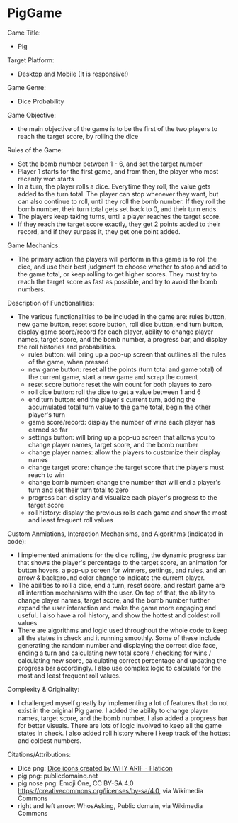 # PigGame

Game Title:
- Pig

Target Platform:
- Desktop and Mobile (It is responsive!)

Game Genre: 
- Dice Probability

Game Objective: 
- the main objective of the game is to be the first of the two players to reach the target score, by rolling the dice

Rules of the Game: 
- Set the bomb number between 1 - 6, and set the target number
- Player 1 starts for the first game, and from then, the player who most recently won starts
- In a turn, the player rolls a dice. Everytime they roll, the value gets added to the turn total. The player can stop whenever they want, but can also continue to roll, until they roll the bomb number. If they roll the bomb number, their turn total gets set back to 0, and their turn ends. 
- The players keep taking turns, until a player reaches the target score. 
- If they reach the target score exactly, they get 2 points added to their record, and if they surpass it, they get one point added. 

Game Mechanics: 
- The primary action the players will perform in this game is to roll the dice, and use their best judgment to choose whether to stop and add to the game total, or keep rolling to get higher scores. They must try to reach the target score as fast as possible, and try to avoid the bomb numbers. 

Description of Functionalities: 
- The various functionalities to be included in the game are: rules button, new game button, reset score button, roll dice button, end turn button, display game score/record for each player, ability to change player names, target score, and the bomb number, a progress bar, and display the roll histories and probabilities.
    - rules button: will bring up a pop-up screen that outlines all the rules of the game, when pressed
    - new game button: reset all the points (turn total and game total) of the current game, start a new game and scrap the current
    - reset score button: reset the win count for both players to zero
    - roll dice button: roll the dice to get a value between 1 and 6
    - end turn button: end the player's current turn, adding the accumulated total turn value to the game total, begin the other player's turn
    - game score/record: display the number of wins each player has earned so far
    - settings button: will bring up a pop-up screen that allows you to change player names, target score, and the bomb number
    - change player names: allow the players to customize their display names
    - change target score: change the target score that the players must reach to win
    - change bomb number: change the number that will end a player's turn and set their turn total to zero
    - progress bar: display and visualize each player's progress to the target score
    - roll history: display the previous rolls each game and show the most and least frequent roll values

Custom Anmiations, Interaction Mechanisms, and Algorithms (indicated in code):
- I implemented animations for the dice rolling, the dynamic progress bar that shows the player's percentage to the target score, an animation for button hovers, a pop-up screen for winners, settings, and rules, and an arrow & background color change to indicate the current player.
- The abilities to roll a dice, end a turn, reset score, and restart game are all interation mechanisms with the user. On top of that, the ability to change player names, target score, and the bomb number further expand the user interaction and make the game more engaging and useful. I also have a roll history, and show the hottest and coldest roll values.
- There are algorithms and logic used throughout the whole code to keep all the states in check and it running smoothly. Some of these include generating the random number and displaying the correct dice face, ending a turn and calculating new total score / checking for wins / calculating new score, calculating correct percentage and updating the progress bar accordingly. I also use complex logic to calculate for the most and least frequent roll values.

Complexity & Originality: 
- I challenged myself greatly by implementing a lot of features that do not exist in the original Pig game. I added the ability to change player names, target score, and the bomb number. I also added a progress bar for better visuals. There are lots of logic involved to keep all the game states in check. I also added roll history where I keep track of the hottest and coldest numbers.

Citations/Attributions: 
- Dice png: <a href="https://www.flaticon.com/free-icons/dice" title="dice icons">Dice icons created by WHY ARIF - Flaticon</a>
- pig png: publicdomainq.net
- pig nose png: Emoji One, CC BY-SA 4.0 <https://creativecommons.org/licenses/by-sa/4.0>, via Wikimedia Commons
- right and left arrow: WhosAsking, Public domain, via Wikimedia Commons 
